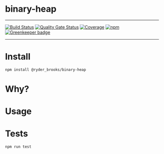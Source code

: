 # binary-heap

>


---

[![Build Status](https://travis-ci.org/ryderbrooks/binary-heap.svg?branch=master)](https://travis-ci.org/ryderbrooks/binary-heap)
[![Quality Gate Status](https://sonarcloud.io/api/project_badges/measure?project=ryderbrooks_binary-heap&metric=alert_status)](https://sonarcloud.io/dashboard?id=ryderbrooks_binary-heap)
[![Coverage](https://sonarcloud.io/api/project_badges/measure?project=ryderbrooks_binary-heap&metric=coverage)](https://sonarcloud.io/dashboard?id=ryderbrooks_binary-heap)
[![npm](https://img.shields.io/npm/v/@ryder_brooks/binary-heap.svg)](https://www.npmjs.com/package/@ryder_brooks/binary-heap)
[![Greenkeeper badge](https://badges.greenkeeper.io/ryderbrooks/binary-heap.svg)](https://greenkeeper.io/)

---



# Install
```npm install @ryder_brooks/binary-heap```

# Why?


# Usage


# Tests

```npm run test```
